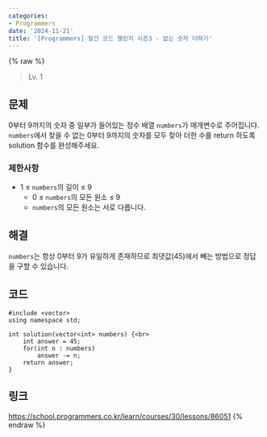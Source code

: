 ```yaml
---
categories:
- Programmers
date: '2024-11-21'
title: '[Programmers] 월간 코드 챌린지 시즌3 - 없는 숫자 더하기'
---
```


{% raw %}
> Lv. 1<br>

## 문제
0부터 9까지의 숫자 중 일부가 들어있는 정수 배열  `numbers`가 매개변수로 주어집니다.  `numbers`에서 찾을 수 없는 0부터 9까지의 숫자를 모두 찾아 더한 수를 return 하도록 solution 함수를 완성해주세요.

### 제한사항
-   1 ≤  `numbers`의 길이 ≤ 9
    -   0 ≤  `numbers`의 모든 원소 ≤ 9
    -   `numbers`의 모든 원소는 서로 다릅니다.

## 해결
`numbers`는 항상 0부터 9가 유일하게 존재하므로 최댓값(45)에서 빼는 방법으로 정답을 구할 수 있습니다.

## 코드
```
#include <vector>
using namespace std;

int solution(vector<int> numbers) {<br>
    int answer = 45;
    for(int n : numbers)
        answer -= n;
    return answer;
}
```

## 링크
https://school.programmers.co.kr/learn/courses/30/lessons/86051
{% endraw %}
